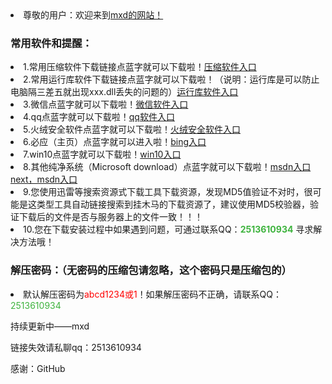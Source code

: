 <li>尊敬的用户：欢迎来到<a href="https://windows-linux-bili.github.io/hello/">mxd的网站！</a> <a class="download" href="https://windows-linux-bili.github.io/hello/"></a>
  <h3>常用软件和提醒：</h3>
<li>1.常用压缩软件下载链接点蓝字就可以下载啦！<a href="https://www.anxz.com/down/1.html">压缩软件入口</a>
<li>2.常用运行库软件下载链接点蓝字就可以下载啦！（说明：运行库是可以防止电脑隔三差五就出现xxx.dll丢失的问题的）<a href="https://www.anxz.com/down/7544.html">运行库软件入口</a>
<li>3.微信点蓝字就可以下载啦！<a href="https://weixin.qq.com/">微信软件入口</a>
<li>4.qq点蓝字就可以下载啦！<a href="https://im.qq.com/download/">qq软件入口</a>
<li>5.火绒安全软件点蓝字就可以下载啦！<a href="https://huorong.cn/">火绒安全软件入口</a>
<li>6.必应（主页）点蓝字就可以进入啦！<a href="https://cn.bing.com/?mkt=zh-CN">bing入口</a>
<li>7.win10点蓝字就可以下载啦！<a href="https://www.microsoft.com/zh-cn/software-download/windows10">win10入口</a>
<li>8.其他纯净系统（Microsoft download）点蓝字就可以下载啦！<a href="https://msdn.itellyou.cn/">msdn入口</a> <a href="https://next.itellyou.cn/">next，msdn入口</a>
<li>9.您使用迅雷等搜索资源式下载工具下载资源，发现MD5值验证不对时，很可能是这类型工具自动链接搜索到挂木马的下载资源了，建议使用MD5校验器，验证下载后的文件是否与服务器上的文件一致！！！
<li>10.您在下载安装过程中如果遇到问题，可通过联系QQ：<strong><font color="#3eb33e">2513610934</font></strong> 寻求解决方法哦！</li>
<h3>解压密码：（无密码的压缩包请忽略，这个密码只是压缩包的）</h3>
<li>默认解压密码为<font color="#ff000">abcd1234或1</font>！如果解压密码不正确，请联系QQ：<font color="#3eb33e">2513610934</font></li>

持续更新中——mxd       

链接失效请私聊qq：2513610934          

感谢：GitHub      
